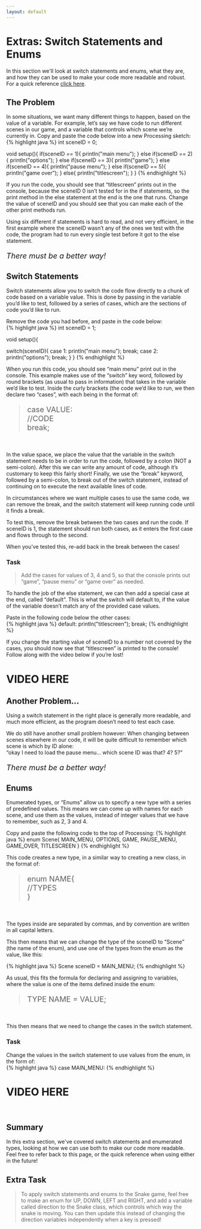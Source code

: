 ```yaml
---
layout: default
---
```


<h1>Extras: Switch Statements and Enums</h1>

In this section we'll look at switch statements and enums, what they are, and how they can be used to make your code more readable and robust. For a quick reference <a href="../QuickReference/switch_statements_and_enums">click here</a>.

<h2>The Problem</h2>
In some situations, we want many different things to happen, based on the value of a variable. For example, let’s say we have code to run different scenes in our game, and a variable that controls which scene we’re currently in.
Copy and paste the code below into a new Processing sketch:<br>
{% highlight java %}
int sceneID = 0;

void setup(){
  if(sceneID == 1){
    println("main menu");
  }
  else if(sceneID == 2){
    println("options");
  }
  else if(sceneID == 3){
    println("game");
  }
  else if(sceneID == 4){
    println("pause menu");
  }
  else if(sceneID == 5){
    println("game over");
  }
  else{
    println("titlescreen");
  }
}
{% endhighlight %}

If you run the code, you should see that “titlescreen” prints out in the console, because the sceneID 0 isn’t tested for in the if statements, so the print method in the else statement at the end is the one that runs. Change the value of sceneID and you should see that you can make each of the other print methods run.

Using six different if statements is hard to read, and not very efficient, in the first example where the sceneID wasn’t any of the ones we test with the code, the program had to run every single test before it got to the else statement.

<p style="font-size:20px"><i>There must be a better way!</i></p>

<h2 id="switch_statements">Switch Statements</h2>
Switch statements allow you to switch the code flow directly to a chunk of code based on a variable value. This is done by passing in the variable you’d like to test, followed by a series of cases, which are the sections of code you’d like to run.


Remove the code you had before, and paste in the code below:<br>
{% highlight java %}
int sceneID = 1;

void setup(){
  
  switch(sceneID){
    case 1:
      println("main menu");
      break;
    case 2:
      println("options");
      break;
  }
}
{% endhighlight %}<br>

When you run this code, you should see “main menu” print out in the console. This example makes use of the “switch” key word, followed by round brackets (as usual to pass in information) that takes in the variable we’d like to test. Inside the curly brackets (the code we’d like to run, we then declare two “cases”, with each being in the format of:
<blockquote style="font-size:20px">
case VALUE:<br>
	//CODE<br>
break;
</blockquote><br>

In the value space, we place the value that the variable in the switch statement needs to be in order to run the code, followed by a colon (NOT a semi-colon). After this we can write any amount of code, although it’s customary to keep this fairly short!
Finally, we use the “break” keyword, followed by a semi-colon, to break out of the switch statement, instead of continuing on to execute the next available lines of code.

In circumstances where we want multiple cases to use the same code, we can remove the break, and the switch statement will keep running code until it finds a break.

To test this, remove the break between the two cases and run the code. If sceneID is 1, the statement should run both cases, as it enters the first case and flows through to the second.

When you’ve tested this, re-add back in the break between the cases!

<h3>Task</h3>
<blockquote>
Add the cases for values of 3, 4 and 5, so that the console prints out “game”, “pause menu” or “game over” as needed.</blockquote>

To handle the job of the else statement, we can then add a special case at the end, called “default”. This is what the switch will default to, if the value of the variable doesn’t match any of the provided case values.

Paste in the following code below the other cases:<br>
{% highlight java %}
    default:
      println("titlescreen");
      break;
{% endhighlight %}<br>

If you change the starting value of sceneID to a number not covered by the cases, you should now see that “titlescreen” is printed to the console!
Follow along with the video below if you’re lost!

<h1>VIDEO HERE</h1>


<h2 id="another_problem">Another Problem...</h2>
Using a switch statement in the right place is generally more readable, and much more efficient, as the program doesn’t need to test each case.<br>

We do still have another small problem however: When changing between scenes elsewhere in our code, it will be quite difficult to remember which scene is which by ID alone:<br>
“okay I need to load the pause menu… which scene ID was that? 4? 5?”<br>

<p style="font-size:20px"><i>There must be a better way!</i></p>


<h2 id="enums">Enums</h2>
Enumerated types, or “Enums” allow us to specify a new type with a series of predefined values.
This means we can come up with names for each scene, and use them as the values, instead of integer values that we have to remember, such as 2, 3 and 4.<br>

Copy and paste the following code to the top of Processing:
{% highlight java %}
enum Scene{
  MAIN_MENU,
  OPTIONS,
  GAME,
  PAUSE_MENU,
  GAME_OVER,
  TITLESCREEN
}
{% endhighlight %}


This code creates a new type, in a similar way to creating a new class, in the format of:<br>
<blockquote style="font-size:20px">
enum NAME{<br>
    //TYPES<br>
}</blockquote><br>

The types inside are separated by commas, and by convention are written in all capital letters.

This then means that we can change the type of the sceneID to “Scene” (the name of the enum), and use one of the types from the enum as the value, like this:

{% highlight java %}
Scene sceneID = MAIN_MENU;
{% endhighlight %}<br>

As usual, this fits the formula for declaring and assigning to variables, where the value is one of the items defined inside the enum:

<blockquote style="font-size:20px">
TYPE NAME = VALUE;
</blockquote><br>

This then means that we need to change the cases in the switch statement.

<h3>Task</h3>
Change the values in the switch statement to use values from the enum, in the form of:<br>
{% highlight java %}
case MAIN_MENU:
{% endhighlight %}<br>


<h1>VIDEO HERE</h1>


<br>
<h2>Summary</h2>
In this extra section, we've covered switch statements and enumerated types, looking at how we can use both to make our code more readable. Feel free to refer back to this page, or the quick reference when using either in the future!

<h2>Extra Task</h2>
<blockquote>To apply switch statements and enums to the Snake game, feel free to make an enum for UP, DOWN, LEFT and RIGHT, and add a variable called direction to the Snake class, which controls which way the snake is moving. You can then update this instead of changing the direction variables independently when a key is pressed!
</blockquote>


